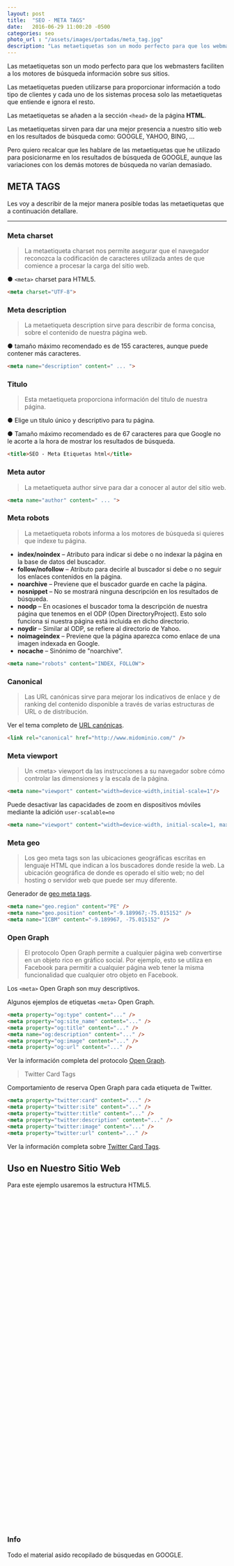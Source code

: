 ```yaml
---
layout: post
title:  "SEO - META TAGS"
date:   2016-06-29 11:00:20 -0500
categories: seo
photo_url : "/assets/images/portadas/meta_tag.jpg"
description: "Las metaetiquetas son un modo perfecto para que los webmasters faciliten a los motores de búsqueda información sobre sus sitios"
---
```

Las metaetiquetas son un modo perfecto para que los webmasters faciliten a los motores de búsqueda información sobre sus sitios.

Las metaetiquetas pueden utilizarse para proporcionar información a todo tipo de clientes y cada uno de los sistemas procesa solo las metaetiquetas que entiende e ignora el resto.

Las metaetiquetas se añaden a la sección `<head>` de la página **HTML**.

Las metaetiquetas sirven para dar una mejor presencia a nuestro sitio web en los resultados de búsqueda como: GOOGLE, YAHOO, BING, ...

Pero quiero recalcar que les hablare de las metaetiquetas que he utilizado para posicionarme en los resultados de búsqueda de GOOGLE, aunque las variaciones con los demás motores de búsqueda no varían demasiado.

## META TAGS

Les voy a describir de la mejor manera posible todas las metaetiquetas que a continuación detallare.

***

### Meta charset

> La metaetiqueta charset nos permite asegurar que el navegador reconozca la codificación de caracteres utilizada antes de que comience a procesar la carga del sitio web.

● `<meta>` charset para HTML5.

```html
<meta charset="UTF-8">
```

### Meta description

> La metaetiqueta description sirve para describir de forma concisa, sobre el contenido de nuestra página web.

● tamaño máximo recomendado es de 155 caracteres, aunque puede contener más caracteres.

```html
<meta name="description" content=" ... ">
```

### Titulo

> Esta metaetiqueta proporciona información del titulo de nuestra página.
	
● Elige un titulo único y descriptivo para tu página.

● Tamaño máximo recomendado es de 67 caracteres para que Google no le acorte a la hora de mostrar los resultados de búsqueda.

```html
<title>SEO - Meta Etiquetas html</title>
```

### Meta autor

> La metaetiqueta author sirve para dar a conocer al autor del sitio web.

```html
<meta name="author" content=" ... ">
```

### Meta robots

> La metaetiqueta robots informa a los motores de búsqueda si quieres que indexe tu página.

<ul class="lista-desordenada">
<li><b>index/noindex</b> – Atributo para indicar si debe o no indexar la página en la base de datos del buscador.</li>

<li><b>follow/nofollow</b> – Atributo para decirle al buscador si debe o no seguir los enlaces contenidos en la página.</li>

<li><b>noarchive</b> – Previene que el buscador guarde en cache la página.</li>

<li><b>nosnippet</b> – No se mostrará ninguna descripción en los resultados de búsqueda.</li>

<li><b>noodp</b> – En ocasiones el buscador toma la descripción de nuestra página que tenemos en el ODP (Open DirectoryProject). Esto solo funciona si nuestra página está incluida en dicho directorio. </li>

<li><b>noydir</b> – Similar al ODP, se refiere al directorio de Yahoo.</li>

<li><b>noimageindex</b> – Previene que la página aparezca como enlace de una imagen indexada en Google.</li>

<li><b>nocache</b> – Sinónimo de "noarchive".</li>
</ul>

```html
<meta name="robots" content="INDEX, FOLLOW">
```

### Canonical

> Las URL canónicas sirve para mejorar los indicativos de enlace y de ranking del contenido disponible a través de varias estructuras de URL o de distribución.

Ver el tema completo de [URL canónicas](https://support.google.com/webmasters/answer/139066?hl=es).

```html
<link rel="canonical" href="http://www.midominio.com/" />
```

### Meta viewport

> Un &#60;meta&#62; viewport da las instrucciones a su navegador sobre cómo controlar las dimensiones y la escala de la página.

```html
<meta name="viewport" content="width=device-width,initial-scale=1"/>
```

Puede desactivar las capacidades de zoom en dispositivos móviles mediante la adición `user-scalable=no`

```html
<meta name="viewport" content="width=device-width, initial-scale=1, maximum-scale=1, user-scalable=no">
```

### Meta geo

> Los geo meta tags son las ubicaciones geográficas escritas en lenguaje HTML que indican a los buscadores donde reside la web. La ubicación geográfica de donde es operado el sitio web; no del hosting o servidor web que puede ser muy diferente.

Generador de [geo meta tags](http://www.geo-tag.de/generator/en.html).

```html
<meta name="geo.region" content="PE" />
<meta name="geo.position" content="-9.189967;-75.015152" />
<meta name="ICBM" content="-9.189967, -75.015152" />
```

### Open Graph

> El protocolo Open Graph permite a cualquier página web convertirse en un objeto rico en gráfico social. Por ejemplo, esto se utiliza en Facebook para permitir a cualquier página web tener la misma funcionalidad que cualquier otro objeto en Facebook.

Los `<meta>` Open Graph son muy descriptivos.

Algunos ejemplos de etiquetas `<meta>` Open Graph.

```html
<meta property="og:type" content="..." />
<meta property="og:site_name" content="..." />
<meta property="og:title" content="..." />
<meta name="og:description" content="..." />
<meta property="og:image" content="..." />
<meta property="og:url" content="..." />
```

Ver la información completa del protocolo [Open Graph](http://ogp.me/).

> Twitter Card Tags

Comportamiento de reserva Open Graph para cada etiqueta de Twitter.

```html
<meta property="twitter:card" content="..." />
<meta property="twitter:site" content="..." />
<meta property="twitter:title" content="..." />
<meta property="twitter:description" content="..." />
<meta property="twitter:image" content="..." />
<meta property="twitter:url" content="..." />
```

Ver la información completa sobre [Twitter Card Tags](https://dev.twitter.com/cards/markup).


## Uso en Nuestro Sitio Web

Para este ejemplo usaremos la estructura HTML5.

<pre><code class="html">
<!DOCTYPE html>
<!--EL atributo lang indica el idioma o lenguaje que utiliza la página web-->
<html lang="es">
<head>

	<meta charset="UTF-8">

	<meta name="description" content="Meta Etiquetas usadas para facilitar la información a los motores de busqueda">

	<title>SEO - Meta Etiquetas html</title>

	<meta name="author" content="Luis Rene Mas Mas">

	<meta name="robots" content="INDEX, FOLLOW">

	<link rel="canonical" href="http://www.tudominio.com/">

	<meta name="viewport" content="width=device-width,initial-scale=1">
	
	<!--Geo Tgas-->

	<meta name="geo.region" content="PE" />
	<meta name="geo.position" content="-9.189967;-75.015152" />
	<meta name="ICBM" content="-9.189967, -75.015152" />

	<!--OpenGraph-->
	<meta property="og:type" content="website" />
	<meta property="og:site_name" content="01luisrene" />
	<meta property="og:title" content="SEO - Meta Etiquetas html" />
	<meta name="og:description" content="Meta Etiquetas usadas para facilitar la información a los motores de busqueda" />
	<meta property="og:image" content="path/images/seo-meta-tags.jpg" />
	<meta property="og:url" content="http://tudominio.com" />

	<!--Twitter OpenGraph-->
	<meta property="twitter:card" content="summary" />
	<meta property="twitter:site" content="@twitter-user" />
	<meta property="twitter:title" content="SEO - Meta Etiquetas html" />
	<meta property="twitter:description" content="Meta Etiquetas usadas para facilitar la información a los motores de busqueda" />
	<meta property="twitter:image" content="path/images/seo-meta-tags.jpg" />
	<meta property="twitter:url" content="http://tudominio.com" />
	
	<!-- Favicon -->
	<link rel="shortcut icon" href="http://tudominio.com/favicon.ico" />

	<!--Fuentes y Estilos-->

</head>
<body>
	<!-- Contenido HTML-->

	<!-- Archivos JavaScript -->
</body>
</html>
</code></pre>

### Info

Todo el material asido recopilado de búsquedas en GOOGLE.